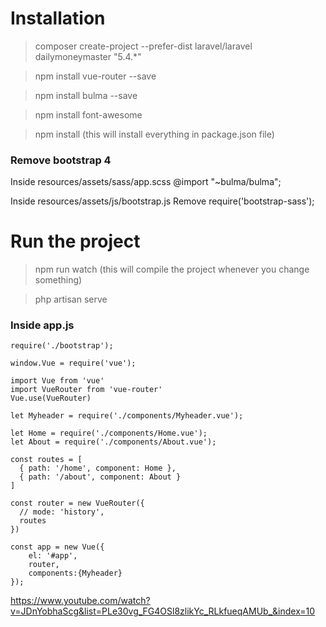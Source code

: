 # Installation

> composer create-project --prefer-dist laravel/laravel dailymoneymaster "5.4.*"


> npm install vue-router --save

> npm install bulma --save

> npm install font-awesome

> npm install (this will install everything in package.json file)


### Remove bootstrap 4

Inside resources/assets/sass/app.scss
@import "~bulma/bulma";

Inside resources/assets/js/bootstrap.js
Remove require('bootstrap-sass');

# Run the project

> npm run watch (this will compile the project whenever you change something)

> php artisan serve

### Inside app.js

```
require('./bootstrap');

window.Vue = require('vue');

import Vue from 'vue'
import VueRouter from 'vue-router'
Vue.use(VueRouter)

let Myheader = require('./components/Myheader.vue');

let Home = require('./components/Home.vue');
let About = require('./components/About.vue');

const routes = [
  { path: '/home', component: Home },
  { path: '/about', component: About }
]

const router = new VueRouter({
  // mode: 'history',
  routes
})

const app = new Vue({
    el: '#app',
    router,
    components:{Myheader}
});
```

https://www.youtube.com/watch?v=JDnYobhaScg&list=PLe30vg_FG4OSl8zlikYc_RLkfueqAMUb_&index=10

